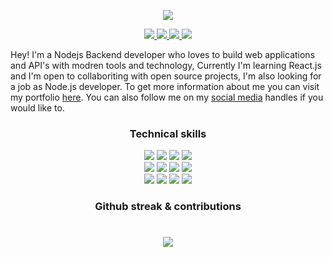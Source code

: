 <p align="center">
  <img src="https://user-images.githubusercontent.com/78981177/196969664-8841ebda-2dae-4f5b-9c34-f16736f145e2.png" />
</p>

<p align="center">
  <a href="https://twitter.com/rupali_codes">
    <img src="https://img.shields.io/badge/-Twitter-03a9fc" />
    
  </a>
  
   <a href="https://rupali-codes.netlify.app">
    <img src="https://img.shields.io/badge/-Portfolio-fcc203" />
  </a>
  
  <a href="https://www.linkedin.com/in/rupali-codes">
    <img src="https://img.shields.io/badge/-Linkedin-0681bf" />
  </a>
  
   <a href="mailto:rupali7487@gmail.com">
    <img src="https://img.shields.io/badge/-Email-0bb806" />
  </a>
 
</p>

Hey! I'm a Nodejs Backend developer who loves to build web applications and API's with modren tools and technology, Currently I'm learning React.js and I'm open to collaboriting with open source projects, I'm also looking for a job as Node.js developer. To get more information about me you can visit my portfolio [here](https://rupali-codes.netlify.app). You can also follow me on my [social media](https://linktr.ee/rupali_codes) handles if you would like to.

### <p align="center">Technical skills</p>

<p align="center"><img src="https://img.shields.io/badge/-JavaScript-f7f302"/> <img src="https://img.shields.io/badge/-Node.js-green"/> <img src="https://img.shields.io/badge/-MongoDB-1d6e32"/> <img src="https://img.shields.io/badge/-Express.js-9fa4a6"/> <br/> <img src="https://img.shields.io/badge/-Mongoose.js-birghtgreen"/> <img src="https://img.shields.io/badge/-Git-red"/> <img src="https://img.shields.io/badge/-HTML5-critical"/> <img src="https://img.shields.io/badge/-CSS3-blue"/> <br/> <img src="https://img.shields.io/badge/-Bootsrtap-blueviolet"/> <img src="https://img.shields.io/badge/-TailwindCSS-9cf"/> <img src="https://img.shields.io/badge/-MySQL-065b70"/> <img src="https://img.shields.io/badge/-Wordpress-02aef7"/></p> 

### <p align="center">Github streak & contributions</p>
<h1 align="center">
  <img src="https://github-readme-streak-stats.herokuapp.com?user=rupali-codes&theme=prussian" />
</h1

